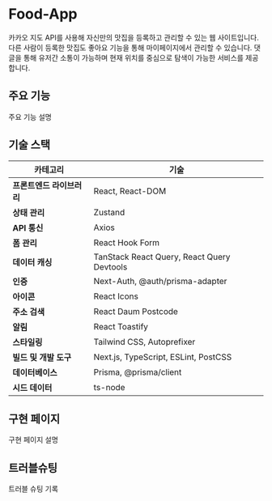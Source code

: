# Food-App

카카오 지도 API를 사용해 자신만의 맛집을 등록하고 관리할 수 있는 웹 사이트입니다. 다른 사람이 등록한 맛집도 좋아요 기능을 통해 마이페이지에서 관리할 수 있습니다. 댓글을 통해 유저간 소통이 가능하며 현재 위치를 중심으로 탐색이 가능한 서비스를 제공합니다.

## 주요 기능
주요 기능 설명

## 기술 스택
| **카테고리**             | **기술**                                       |
|--------------------------|------------------------------------------------|
| **프론트엔드 라이브러리** | React, React-DOM                               |
| **상태 관리**            | Zustand                                        |
| **API 통신**             | Axios                                          |
| **폼 관리**              | React Hook Form                                |
| **데이터 캐싱**          | TanStack React Query, React Query Devtools     |
| **인증**                 | Next-Auth, @auth/prisma-adapter                |
| **아이콘**               | React Icons                                    |
| **주소 검색**            | React Daum Postcode                            |
| **알림**                 | React Toastify                                 |
| **스타일링**             | Tailwind CSS, Autoprefixer                     |
| **빌드 및 개발 도구**    | Next.js, TypeScript, ESLint, PostCSS           |
| **데이터베이스**         | Prisma, @prisma/client                         |
| **시드 데이터**          | ts-node                                        |


## 구현 페이지
구현 페이지 설명

## 트러블슈팅
트러블 슈팅 기록

